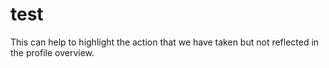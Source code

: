# test #
This can help to highlight the action that we have taken but not reflected in the profile overview.

